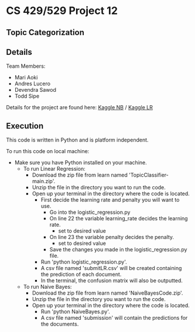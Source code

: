 # CS 429/529 Project 12
## Topic Categorization

## Details

Team Members:
- Mari Aoki
- Andres Lucero
- Devendra Sawod
- Todd Sipe

Details for the project are found here: 
[Kaggle NB](https://www.kaggle.com/c/cs529-project-2-nb/overview) /
[Kaggle LR](https://www.kaggle.com/competitions/cs529-project-2-lr/overview)


## Execution 

This code is written in Python and is platform independent.

To run this code on local machine:
- Make sure you have Python installed on your machine.
  - To run Linear Regression:
    - Download the zip file from learn named 'TopicClassifier-main.zip'.
    - Unzip the file in the directory you want to run the code.
    - Open up your terminal in the directory where the code is located.
        - First decide the learning rate and penalty you will want to use.
          - Go into the logistic_regression.py
          - On line 22 the variable learning_rate decides the learning rate.
            - set to desired value
          - On line 23 the variable penalty decides the penalty.
            - set to desired value
          - Save the changes you made in the logistic_regression.py file.
        - Run 'python logistic_regression.py'.
        - A csv file named 'submitLR.csv' will be created containing the prediction of each document.
        - In the terminal, the confusion matrix will also be outputted.
  - To run Naive Bayes:
    - Download the zip file from learn named 'NaiveBayesCode.zip'.
    - Unzip the file in the directory you want to run the code.
    - Open up your terminal in the directory where the code is located.
      - Run 'python NaiveBayes.py'.
      - A csv file named 'submission' will contain the predictions for the documents.
